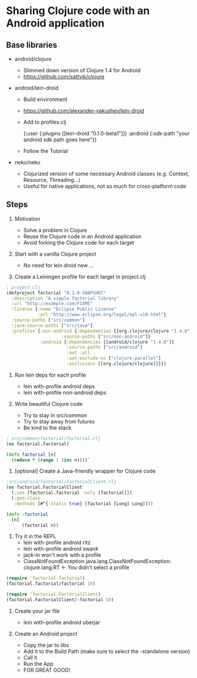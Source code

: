# Sharing Clojure code with an Android application

## Base libraries

- android/clojure 
	- Slimmed down version of Clojure 1.4 for Android
	- https://github.com/sattvik/clojure
	
- android/lein-droid
	- Build environment
	- https://github.com/alexander-yakushev/lein-droid
	- Add to profiles.clj
	
 		{:user
  			{:plugins [[lein-droid "0.1.0-beta1"]]}
  		 :android {:sdk-path "your android sdk path goes here"}}
  		 
	- Follow the Tutorial
	
- neko/neko
	- Clojurized version of some necessary Android classes (e.g. Context, Resource, Threading...)
	- Useful for native applications, not so much for cross-platform code
	
## Steps
	
1. Motivation
	- Solve a problem in Clojure
	- Reuse the Clojure code in an Android application
	- Avoid forking the Clojure code for each target

1. Start with a vanilla Clojure project 
	- No need for lein droid new ...

1. Create a Leiningen profile for each target in project.clj

```clj
; project.clj
(defproject factorial "0.1.0-SNAPSHOT"
  :description "A simple factorial library"
  :url "http://example.com/FIXME"
  :license {:name "Eclipse Public License"
            :url "http://www.eclipse.org/legal/epl-v10.html"}
  :source-paths ["src/common"]
  :java-source-paths ["src/java"]
  :profiles {:non-android {:dependencies [[org.clojure/clojure "1.4.0"]]
                     :source-paths ["src/non-android"]}
             :android {:dependencies [[android/clojure "1.4.0"]]
                       :source-paths ["src/android"]
                       :aot :all
                       :aot-exclude-ns ["clojure.parallel"]
                       :exclusions [[org.clojure/clojure]]}})
```

1. Run lein deps for each profile
	- lein with-profile android deps
	- lein with-profile non-android deps
		
1. Write beautiful Clojure code
	- Try to stay in src/common
	- Try to stay away from futures
	- Be kind to the stack

```clj	  
; src/common/factorial/factorial.clj
(ns factorial.factorial)

(defn factorial [n]
  (reduce * (range 1 (inc n))))`
```

1. [optional] Create a Java-friendly wrapper for Clojure code

```clj
;src/android/factorial/FactorialClient.clj
(ns factorial.FactorialClient
  (:use [factorial.factorial :only [factorial]])
  (:gen-class
   :methods [#^{:static true} [factorial [Long] Long]]))

(defn -factorial
  [n]
	  (factorial n))
```
  
1. Try it in the REPL
	- lein with-profile android ritz 
	- lein with-profile android swank
	- jack-in won't work with a profile 
	- ClassNotFoundException java.lang.ClassNotFoundException: clojure.lang.RT <- You didn't select a profile
	
```clj
(require 'factorial.factorial)
(factorial.factorial/factorial 10)

(require 'factorial.FactorialClient)
(factorial.FactorialClient/-factorial 10)
```
	
1. Create your jar file
	- lein with-profile android uberjar

1. Create an Android project
	- Copy the jar to libs
	- Add it to the Build Path (make sure to select the -standalone version)
	- Call it
	- Run the App
	- FOR GREAT GOOD!




	